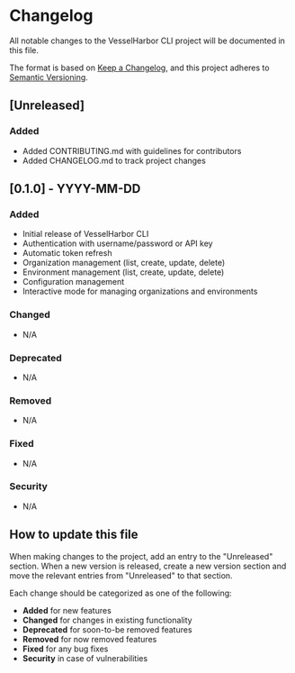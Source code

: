 # Changelog

All notable changes to the VesselHarbor CLI project will be documented in this file.

The format is based on [Keep a Changelog](https://keepachangelog.com/en/1.0.0/),
and this project adheres to [Semantic Versioning](https://semver.org/spec/v2.0.0.html).

## [Unreleased]

### Added
- Added CONTRIBUTING.md with guidelines for contributors
- Added CHANGELOG.md to track project changes

## [0.1.0] - YYYY-MM-DD

### Added
- Initial release of VesselHarbor CLI
- Authentication with username/password or API key
- Automatic token refresh
- Organization management (list, create, update, delete)
- Environment management (list, create, update, delete)
- Configuration management
- Interactive mode for managing organizations and environments

### Changed
- N/A

### Deprecated
- N/A

### Removed
- N/A

### Fixed
- N/A

### Security
- N/A

## How to update this file

When making changes to the project, add an entry to the "Unreleased" section. When a new version is released, create a new version section and move the relevant entries from "Unreleased" to that section.

Each change should be categorized as one of the following:

- **Added** for new features
- **Changed** for changes in existing functionality
- **Deprecated** for soon-to-be removed features
- **Removed** for now removed features
- **Fixed** for any bug fixes
- **Security** in case of vulnerabilities
